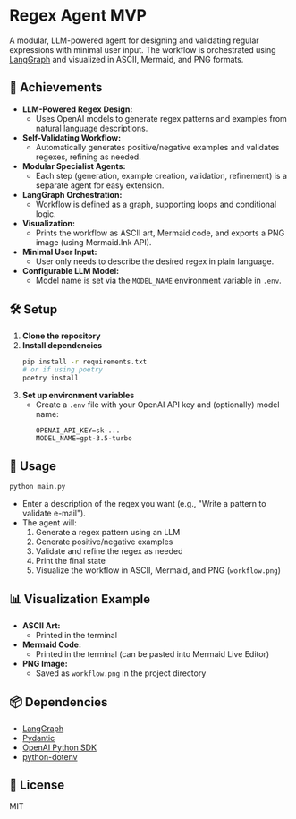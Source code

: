 # Regex Agent MVP

A modular, LLM-powered agent for designing and validating regular expressions with minimal user input. The workflow is orchestrated using [LangGraph](https://github.com/langchain-ai/langgraph) and visualized in ASCII, Mermaid, and PNG formats.

## 🚀 Achievements

- **LLM-Powered Regex Design:**
  - Uses OpenAI models to generate regex patterns and examples from natural language descriptions.
- **Self-Validating Workflow:**
  - Automatically generates positive/negative examples and validates regexes, refining as needed.
- **Modular Specialist Agents:**
  - Each step (generation, example creation, validation, refinement) is a separate agent for easy extension.
- **LangGraph Orchestration:**
  - Workflow is defined as a graph, supporting loops and conditional logic.
- **Visualization:**
  - Prints the workflow as ASCII art, Mermaid code, and exports a PNG image (using Mermaid.Ink API).
- **Minimal User Input:**
  - User only needs to describe the desired regex in plain language.
- **Configurable LLM Model:**
  - Model name is set via the `MODEL_NAME` environment variable in `.env`.

## 🛠️ Setup

1. **Clone the repository**
2. **Install dependencies**
   ```bash
   pip install -r requirements.txt
   # or if using poetry
   poetry install
   ```
3. **Set up environment variables**
   - Create a `.env` file with your OpenAI API key and (optionally) model name:
     ```env
     OPENAI_API_KEY=sk-...
     MODEL_NAME=gpt-3.5-turbo
     ```

## 🏃 Usage

```bash
python main.py
```
- Enter a description of the regex you want (e.g., "Write a pattern to validate e-mail").
- The agent will:
  1. Generate a regex pattern using an LLM
  2. Generate positive/negative examples
  3. Validate and refine the regex as needed
  4. Print the final state
  5. Visualize the workflow in ASCII, Mermaid, and PNG (`workflow.png`)

## 📊 Visualization Example

- **ASCII Art:**
  - Printed in the terminal
- **Mermaid Code:**
  - Printed in the terminal (can be pasted into Mermaid Live Editor)
- **PNG Image:**
  - Saved as `workflow.png` in the project directory

## 📦 Dependencies
- [LangGraph](https://github.com/langchain-ai/langgraph)
- [Pydantic](https://docs.pydantic.dev/)
- [OpenAI Python SDK](https://github.com/openai/openai-python)
- [python-dotenv](https://pypi.org/project/python-dotenv/)

## 📝 License
MIT
